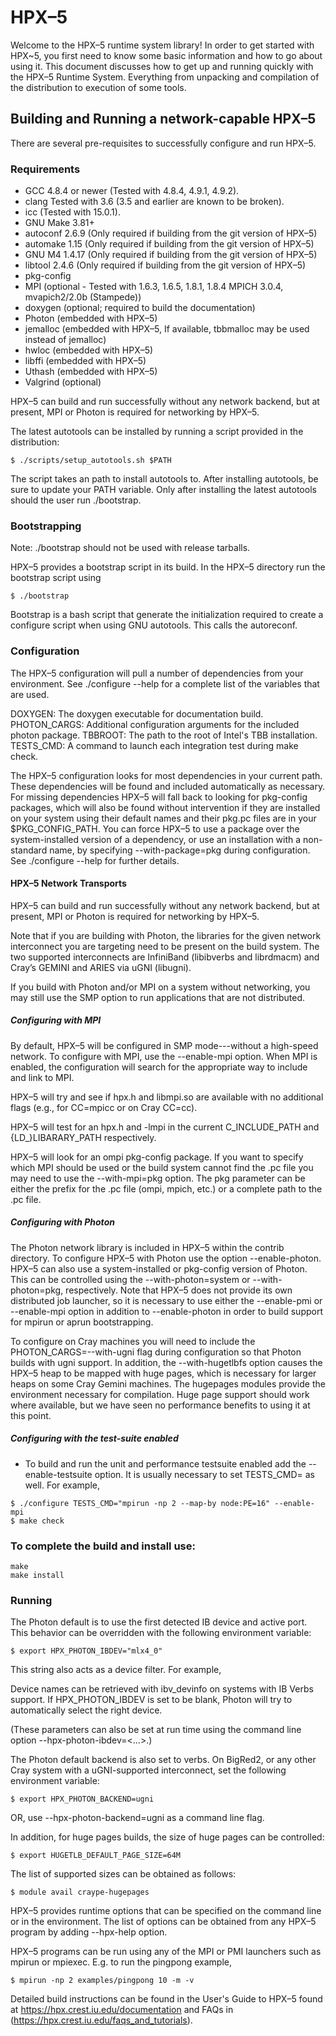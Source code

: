 # HPX–5

Welcome to the HPX–5 runtime system library! In order to get started with 
HPX~5, you first need to know some basic information and how to go about using 
it. This document discusses how to get up and running quickly with the HPX–5 
Runtime System. Everything from unpacking and compilation of the distribution to
 execution of some tools.

## Building and Running a network-capable HPX–5

There are several pre-requisites to successfully configure and run HPX–5.

### Requirements

* GCC 4.8.4 or newer (Tested with 4.8.4, 4.9.1, 4.9.2).
* clang Tested with 3.6 (3.5 and earlier are known to be broken).
* icc (Tested with 15.0.1).
* GNU Make 3.81+    
* autoconf 2.6.9     (Only required if building from the git version of HPX–5)
* automake 1.15      (Only required if building from the git version of HPX–5)
* GNU M4 1.4.17      (Only required if building from the git version of HPX–5)
* libtool 2.4.6      (Only required if building from the git version of HPX–5)
* pkg-config         
* MPI                (optional - Tested with 1.6.3, 1.6.5, 1.8.1, 1.8.4 
                                 MPICH 3.0.4, mvapich2/2.0b (Stampede))
* doxygen            (optional; required to build the documentation)
* Photon             (embedded with HPX–5)
* jemalloc           (embedded with HPX–5, If available, tbbmalloc may be used 
                      instead of jemalloc)
* hwloc              (embedded with HPX–5)
* libffi             (embedded with HPX–5)
* Uthash             (embedded with HPX–5)
* Valgrind           (optional)

HPX–5 can build and run successfully without any network backend, but at
 present, MPI or Photon is required for networking by HPX–5. 

The latest autotools can be installed by running a script provided in the 
distribution:
 
```
$ ./scripts/setup_autotools.sh $PATH
``` 
The script takes an path to install autotools to. After 
installing autotools, be sure to update your PATH variable. Only after 
installing the latest autotools should the user run ./bootstrap.

### Bootstrapping

Note: ./bootstrap should not be used with release tarballs.
 
HPX–5 provides a bootstrap script in its build. In the HPX–5 directory run the 
bootstrap script using

```
$ ./bootstrap
```

Bootstrap is a bash script that generate the initialization required to create 
a configure script when using GNU autotools. This calls the autoreconf.

### Configuration

The HPX–5 configuration will pull a number of dependencies from your 
environment. See ./configure --help for a complete list of the variables that 
are used.

DOXYGEN:	The doxygen executable for documentation build.
PHOTON_CARGS:	Additional configuration arguments for the included photon 
                package.
TBBROOT:	The path to the root of Intel's TBB installation.
TESTS_CMD:	A command to launch each integration test during make check.

The HPX–5 configuration looks for most dependencies in your current path. 
These dependencies will be found and included automatically as necessary. 
For missing dependencies HPX–5 will fall back to looking for pkg-config 
packages, which will also be found without intervention if they are 
installed on your system using their default names and their pkg.pc files 
are in your $PKG_CONFIG_PATH. You can force HPX–5 to use a package over the 
system-installed version of a dependency, or use an installation with a 
non-standard name, by specifying --with-package=pkg during configuration. 
See ./configure --help for further details.

#### HPX–5 Network Transports

HPX–5 can build and run successfully without any network backend, but at 
present, MPI or Photon is required for networking by HPX–5.

Note that if you are building with Photon, the libraries for the given network 
interconnect you are targeting need to be present on the build system. The two 
supported interconnects are InfiniBand (libibverbs and librdmacm) and Cray’s 
GEMINI and ARIES via uGNI (libugni).

If you build with Photon and/or MPI on a system without networking, you may 
still use the SMP option to run applications that are not distributed.

##### Configuring with MPI

By default, HPX–5 will be configured in SMP mode---without a high-speed network. 
To configure with MPI, use the --enable-mpi option. When MPI is enabled, the 
configuration will search for the appropriate way to include and link to MPI.

HPX–5 will try and see if hpx.h and libmpi.so are available with no additional 
flags (e.g., for CC=mpicc or on Cray CC=cc).

HPX–5 will test for an hpx.h and -lmpi in the current C_INCLUDE_PATH and 
{LD_}LIBARARY_PATH respectively.

HPX–5 will look for an ompi pkg-config package.
If you want to specify which MPI should be used or the build system cannot 
find the .pc file you may need to use the --with-mpi=pkg option. The pkg 
parameter can be either the prefix for the .pc file (ompi, mpich, etc.) or a 
complete path to the .pc file.

##### Configuring with Photon

The Photon network library is included in HPX–5 within the contrib directory. 
To configure HPX–5 with Photon use the option --enable-photon. HPX–5 can also 
use a system-installed or pkg-config version of Photon. This can be controlled 
using the --with-photon=system or --with-photon=pkg, respectively. Note that 
HPX–5 does not provide its own distributed job launcher, so it is necessary 
to use either the --enable-pmi or --enable-mpi option in addition to 
--enable-photon in order to build support for mpirun or aprun bootstrapping.

To configure on Cray machines you will need to include the  
PHOTON_CARGS=--with-ugni flag during configuration so that Photon builds with 
ugni support. In addition, the --with-hugetlbfs option causes the HPX–5 heap 
to be mapped with huge pages, which is necessary for larger heaps on some 
Cray Gemini machines. The hugepages modules provide the environment necessary 
for compilation. Huge page support should work where available, but we have 
seen no performance benefits to using it at this point.

##### Configuring with the test-suite enabled

* To build and run the unit and performance testsuite enabled add the 
--enable-testsuite option. It is usually necessary to set TESTS_CMD=<command> 
as well. For example,

```
$ ./configure TESTS_CMD="mpirun -np 2 --map-by node:PE=16" --enable-mpi
$ make check
```
### To complete the build and install use:

```
make
make install
```

### Running

The Photon default is to use the first detected IB device and active port. This
 behavior can be overridden with the following environment variable:

```
$ export HPX_PHOTON_IBDEV="mlx4_0"
```

This string also acts as a device filter. For example,

Device names can be retrieved with ibv_devinfo on systems with IB Verbs support. 
If HPX_PHOTON_IBDEV is set to be blank, Photon will try to automatically select
 the right device.

(These parameters can also be set at run time using the command line option 
--hpx-photon-ibdev=<...>.)

The Photon default backend is also set to verbs. On BigRed2, or any other Cray
 system with a uGNI-supported interconnect, set the following environment 
variable:

```
$ export HPX_PHOTON_BACKEND=ugni
```

OR, use --hpx-photon-backend=ugni as a command line flag.

In addition, for huge pages builds, the size of huge pages can be controlled:

```
$ export HUGETLB_DEFAULT_PAGE_SIZE=64M
```

The list of supported sizes can be obtained as follows:

```
$ module avail craype-hugepages
```

HPX–5 provides runtime options that can be specified on the command line or in
 the environment. The list of options can be obtained from any HPX–5 program by 
adding --hpx-help option.

HPX–5 programs can be run using any of the MPI or PMI launchers such as mpirun 
or mpiexec.
E.g. to run the pingpong example,

```
$ mpirun -np 2 examples/pingpong 10 -m -v
```

Detailed build instructions can be found in the User's Guide to HPX–5 found at https://hpx.crest.iu.edu/documentation and FAQs in 
(https://hpx.crest.iu.edu/faqs_and_tutorials).
